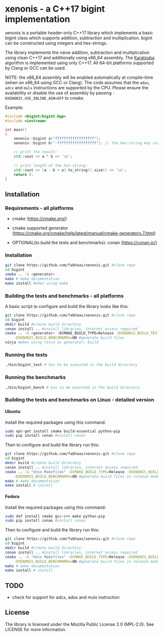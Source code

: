 # xenonis - a C++17 bigint implementation
xenonis is a portable header-only C++17 library which implements a basic bigint class which supports addition, subtraction and multiplication. bigint can be constructed using integers and hex-strings.

The library implements the naive addition, subtraction and multiplication using clean C++17 and additionally using x86_64 assembly. The [Karatsuba](https://en.wikipedia.org/wiki/Karatsuba_algorithm) algorithm is implemented using only C++17. All 64-bit platforms supported by Clang or GCC can be used.

NOTE: the x86_64 assembly will be enabled automatically at compile-time (when on x86_64 using GCC or Clang). The code assumes that the `adox`, `adcx` and `mulx` instructions are supported by the CPU. Please ensure the availability or disable the use of assembly by passing `-DXENONIS_USE_INLINE_ASM=OFF` to cmake.

Example:
```cpp
#include <bigint/bigint.hpp>
#include <iostream>

int main()
{
    xenonis::bigint a("ffffffffffffffffff");
    xenonis::bigint b("-ffffffffffffffffff"); // the hex-string may contain a -

    // print the result: 
    std::cout << a * b << '\n';
    
    // print length of the hex-string:
    std::cout << (a - b + a).to_string().size() << '\n';
    return 0;
}
```

## Installation

### Requirements - all platforms

- cmake (https://cmake.org/)

- cmake supported generator (https://cmake.org/cmake/help/latest/manual/cmake-generators.7.html)

- OPTIONAL(to build the tests and benchmarks): conan (https://conan.io/)

### Installation
```bash
git clone https://github.com/fabhaas/xenonis.git #clone repo
cd bigint
cmake .. -G <generator>
make # make documentation
make install #when using make
```

### Building the tests and benchmarks - all platforms

A basic script to configure and build the library looks like this:

```bash
git clone https://github.com/fabhaas/xenonis.git #clone repo
cd bigint
mkdir build #create build directory
conan install .. #install libraries, internet access required
cmake .. -G <generator> -DCMAKE_BUILD_TYPE=Release -DXENONIS_BUILD_TESTS=ON \
    -DXENONIS_BUILD_BENCHMARKS=ON #generate build files
ninja #when using ninja as generator; build
```

### Running the tests
```bash
./bin/bigint_test # has to be executed in the build directory
```

### Running the benchmarks
```bash
./bin/bigint_bench # has to be executed in the build directory
```

### Building the tests and benchmarks on Linux - detailed version

#### Ubuntu

Install the required packages using this command:

```bash
sudo apt-get install cmake build-essential python-pip
sudo pip install conan #install conan
```

Then to configure and build the library run this:

```bash
git clone https://github.com/fabhaas/xenonis.git #clone repo
cd bigint
mkdir build #create build directory
conan install .. #install libraries, internet access required
cmake .. -G "Unix Makefiles" -DCMAKE_BUILD_TYPE=Release -DXENONIS_BUILD_TESTS=ON \
    -DXENONIS_BUILD_BENCHMARKS=ON #generate build files in release mode
make # make documentation
make install # install
```

#### Fedora

Install the required packages using this command:

```bash
sudo dnf install cmake gcc-c++ make python-pip
sudo pip install conan #install conan
```

Then to configure and build the library run this:

```bash
git clone https://github.com/fabhaas/xenonis.git #clone repo
cd bigint
mkdir build #create build directory
conan install .. #install libraries, internet access required
cmake .. -G "Unix Makefiles" -DCMAKE_BUILD_TYPE=Release -DXENONIS_BUILD_TESTS=ON \
    -DXENONIS_BUILD_BENCHMARKS=ON #generate build files in release mode
make # make documentation
make install # install
```

## TODO
+ check for support for adcx, adox and mulx instruction

## License
The library is licensed under the Mozilla Public License 2.0 (MPL-2.0). See LICENSE for more information.

